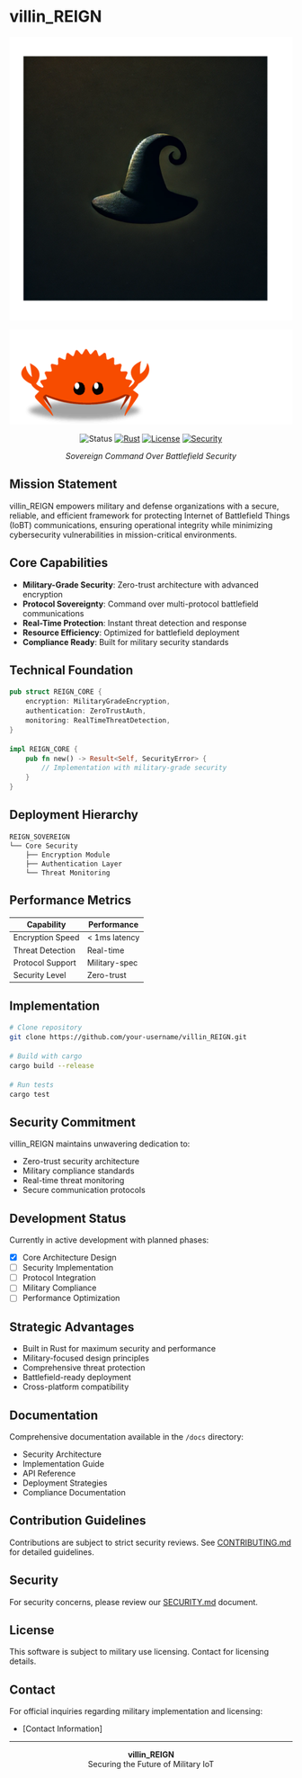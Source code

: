 # villin_REIGN

![REIGN Logo](assets/logo.png)

![Rust crab](assets/rust_crab.gif)

<div align="center">

![Status](https://img.shields.io/badge/status-active-success.svg)
[![Rust](https://img.shields.io/badge/rust-1.75%2B-blue.svg)](https://www.rust-lang.org)
[![License](https://img.shields.io/badge/license-Military%20Use-blue.svg)](#license)
[![Security](https://img.shields.io/badge/security-military%20grade-green.svg)](#security)

*Sovereign Command Over Battlefield Security*
</div>

## Mission Statement

villin_REIGN empowers military and defense organizations with a secure, reliable, and efficient framework for protecting Internet of Battlefield Things (IoBT) communications, ensuring operational integrity while minimizing cybersecurity vulnerabilities in mission-critical environments.

## Core Capabilities

- **Military-Grade Security**: Zero-trust architecture with advanced encryption
- **Protocol Sovereignty**: Command over multi-protocol battlefield communications
- **Real-Time Protection**: Instant threat detection and response
- **Resource Efficiency**: Optimized for battlefield deployment
- **Compliance Ready**: Built for military security standards

## Technical Foundation

```rust
pub struct REIGN_CORE {
    encryption: MilitaryGradeEncryption,
    authentication: ZeroTrustAuth,
    monitoring: RealTimeThreatDetection,
}

impl REIGN_CORE {
    pub fn new() -> Result<Self, SecurityError> {
        // Implementation with military-grade security
    }
}
```

## Deployment Hierarchy

```
REIGN_SOVEREIGN
└── Core Security
    ├── Encryption Module
    ├── Authentication Layer
    └── Threat Monitoring
```

## Performance Metrics

| Capability | Performance |
|------------|------------|
| Encryption Speed | < 1ms latency |
| Threat Detection | Real-time |
| Protocol Support | Military-spec |
| Security Level | Zero-trust |

## Implementation

```bash
# Clone repository
git clone https://github.com/your-username/villin_REIGN.git

# Build with cargo
cargo build --release

# Run tests
cargo test
```

## Security Commitment

villin_REIGN maintains unwavering dedication to:
- Zero-trust security architecture
- Military compliance standards
- Real-time threat monitoring
- Secure communication protocols

## Development Status

Currently in active development with planned phases:
- [x] Core Architecture Design
- [ ] Security Implementation
- [ ] Protocol Integration
- [ ] Military Compliance
- [ ] Performance Optimization

## Strategic Advantages

- Built in Rust for maximum security and performance
- Military-focused design principles
- Comprehensive threat protection
- Battlefield-ready deployment
- Cross-platform compatibility

## Documentation

Comprehensive documentation available in the `/docs` directory:
- Security Architecture
- Implementation Guide
- API Reference
- Deployment Strategies
- Compliance Documentation

## Contribution Guidelines

Contributions are subject to strict security reviews. See [CONTRIBUTING.md](./docs/CONTRIBUTING.md) for detailed guidelines.

## Security

For security concerns, please review our [SECURITY.md](./docs/SECURITY.md) document.

## License

This software is subject to military use licensing. Contact for licensing details.

## Contact

For official inquiries regarding military implementation and licensing:
- [Contact Information]

---

<div align="center">
<strong>villin_REIGN</strong><br>
Securing the Future of Military IoT
</div>
